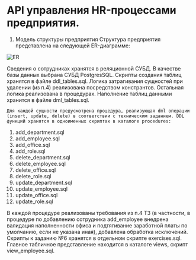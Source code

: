 # API управления HR-процессами предприятия.
1.	Модель структуры предприятия
Структура предприятия представлена на следующей ER-диаграмме:

![ER](https://github.com/user-attachments/assets/e62731b8-e350-41d1-92ff-b19950c9ac8b)

Сведения о сотрудниках хранятся в реляционной СУБД. В качестве базы данных выбрана СУБД PostgresSQL. Скрипты создания таблиц хранятся в файлe ddl_tables.sql. Логика затрагивания сущностей при удалении (из п.4) реализована посредством констрантов. Остальная логика реализована в процедурах. Наполнение таблиц данными хранится в файле dml_tables.sql.

	Для каждой сущности предусмотрена процедура, реализующая dml операции (insert, update, delete) в соответствии с техническим заданием. DDL функций хранятся в одноименных скриптах в каталоге procedures:
1.	add_department.sql
2.	add_employee.sql
3.	add_office.sql
4.	add_role.sql
5.	delete_department.sql
6.	delete_employee.sql
7.	delete_office.sql
8.	delete_role.sql
9.	update_department.sql
10.	 update_employee.sql
11.	 update_office.sql
12.	 update_role.sql

В каждой процедуре реализованы требования из п.4 ТЗ (в частности, в процедуре по добавлению сотрудника add_employee внедрена валидация наполненности офиса и подтягивание заработной платы по умолчанию, если не указана иная), добавлена обработка исключений.
Скрипты к заданию №6 хранятся в отдельном скрипте exercises.sql.
Главное табличное представление находится в каталоге views, скрипт view_employee.sql.

